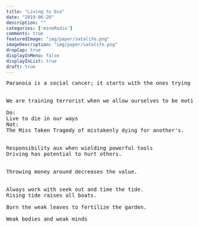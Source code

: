 ```yaml
---
title: "Living to Die"
date: "2019-06-20"
description: ""
categories: ['mineRadio']
comments: true
featuredImage: "img/paper/satalife.png"
imageDescription: "img/paper/satalife.png"
dropCap: true
displayInMenu: false
displayInList: true
draft: true
---
```

<pre>
Paranoia is a social cancer; it starts with the ones trying to protect and grows into itself.


We are training terrorist when we allow ourselves to be motivated by terror.

Do:  
Live to die in our ways  
Not:
The Miss Taken Tragedy of mistakenly dying for another's.


Responsibility aux when wielding powerful tools
Driving has potential to hurt others.


Throwing money around decreases the value.


Always work with seek out and time the tide.
Rising tide raises all boats.

Burn the weak leaves to fertilize the garden.

Weak bodies and weak minds
</pre>